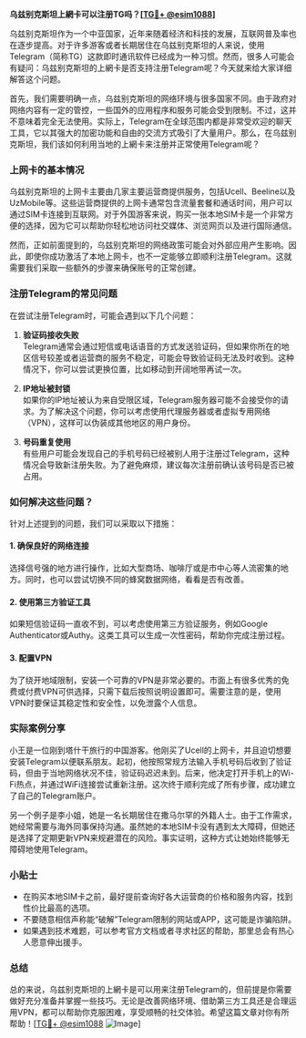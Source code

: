 **乌兹别克斯坦上網卡可以注册TG吗？[[TG💪+ @esim1088](https://t.me/s/esim1088)]**

乌兹别克斯坦作为一个中亚国家，近年来随着经济和科技的发展，互联网普及率也在逐步提高。对于许多游客或者长期居住在乌兹别克斯坦的人来说，使用Telegram（简称TG）这款即时通讯软件已经成为一种习惯。然而，很多人可能会有疑问：乌兹别克斯坦的上網卡是否支持注册Telegram呢？今天就来给大家详细解答这个问题。

首先，我们需要明确一点，乌兹别克斯坦的网络环境与很多国家不同。由于政府对网络内容有一定的管控，一些国外的应用程序和服务可能会受到限制。不过，这并不意味着完全无法使用。实际上，Telegram在全球范围内都是非常受欢迎的聊天工具，它以其强大的加密功能和自由的交流方式吸引了大量用户。那么，在乌兹别克斯坦，我们该如何利用当地的上網卡来注册并正常使用Telegram呢？

### 上网卡的基本情况

乌兹别克斯坦的上网卡主要由几家主要运营商提供服务，包括Ucell、Beeline以及UzMobile等。这些运营商提供的上网卡通常包含流量套餐和通话时间，用户可以通过SIM卡连接到互联网。对于外国游客来说，购买一张本地SIM卡是一个非常方便的选择，因为它可以帮助你轻松地访问社交媒体、浏览网页以及进行国际通信。

然而，正如前面提到的，乌兹别克斯坦的网络政策可能会对外部应用产生影响。因此，即使你成功激活了本地上网卡，也不一定能够立即顺利注册Telegram。这就需要我们采取一些额外的步骤来确保账号的正常创建。

### 注册Telegram的常见问题

在尝试注册Telegram时，可能会遇到以下几个问题：

1. **验证码接收失败**  
   Telegram通常会通过短信或电话语音的方式发送验证码，但如果你所在的地区信号较差或者运营商的服务不稳定，可能会导致验证码无法及时收到。这种情况下，你可以尝试更换位置，比如移动到开阔地带再试一次。

2. **IP地址被封锁**  
   如果你的IP地址被认为来自受限区域，Telegram服务器可能不会接受你的请求。为了解决这个问题，你可以考虑使用代理服务器或者虚拟专用网络（VPN），这样可以伪装成其他地区的用户身份。

3. **号码重复使用**  
   有些用户可能会发现自己的手机号码已经被别人用于注册过Telegram，这种情况会导致新注册失败。为了避免麻烦，建议每次注册前确认该号码是否已被占用。

### 如何解决这些问题？

针对上述提到的问题，我们可以采取以下措施：

#### 1. 确保良好的网络连接
选择信号强的地方进行操作，比如大型商场、咖啡厅或是市中心等人流密集的地方。同时，也可以尝试切换不同的蜂窝数据网络，看看是否有改善。

#### 2. 使用第三方验证工具
如果短信验证码一直收不到，可以考虑使用第三方验证服务，例如Google Authenticator或Authy。这类工具可以生成一次性密码，帮助你完成注册过程。

#### 3. 配置VPN
为了绕开地域限制，安装一个可靠的VPN是非常必要的。市面上有很多优秀的免费或付费VPN可供选择，只需下载后按照说明设置即可。需要注意的是，使用VPN时要保证其稳定性和安全性，以免泄露个人信息。

### 实际案例分享

小王是一位刚到塔什干旅行的中国游客。他刚买了Ucell的上网卡，并且迫切想要安装Telegram以便联系朋友。起初，他按照常规方法输入手机号码后收到了验证码，但由于当地网络状况不佳，验证码迟迟未到。后来，他决定打开手机上的Wi-Fi热点，并通过WiFi连接尝试重新注册。这次终于顺利完成了所有步骤，成功建立了自己的Telegram账户。

另一个例子是李小姐，她是一名长期居住在撒马尔罕的外籍人士。由于工作需求，她经常需要与海外同事保持沟通。虽然她的本地SIM卡没有遇到太大障碍，但她还是选择了定期更新VPN来规避潜在的风险。事实证明，这种方式让她始终能够无障碍地使用Telegram。

### 小贴士

- 在购买本地SIM卡之前，最好提前查询好各大运营商的价格和服务内容，找到性价比最高的选项。
- 不要随意相信声称能“破解”Telegram限制的网站或APP，这可能是诈骗陷阱。
- 如果遇到技术难题，可以参考官方文档或者寻求社区的帮助，那里总会有热心人愿意伸出援手。

### 总结

总的来说，乌兹别克斯坦的上網卡是可以用来注册Telegram的，但前提是你需要做好充分准备并掌握一些技巧。无论是改善网络环境、借助第三方工具还是合理运用VPN，都可以帮助你克服困难，享受顺畅的社交体验。希望这篇文章对你有所帮助！[[TG💪+ @esim1088](https://t.me/s/esim1088) ![Image](https://i.postimg.cc/4NQfJmqS/Snipaste-2025-05-13-00-14-12.png)]